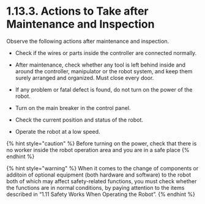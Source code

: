 ﻿# 1.13.3. Actions to Take after Maintenance and Inspection

Observe the following actions after maintenance and inspection.

*	Check if the wires or parts inside the controller are connected normally.

*	After maintenance, check whether any tool is left behind inside and around the controller, manipulator or the robot system, and keep them surely arranged and organized. Must close every door.

*	If any problem or fatal defect is found, do not turn on the power of the robot.

*	Turn on the main breaker in the control panel.

*	Check the current position and status of the robot. 

*	Operate the robot at a low speed.


{% hint style="caution" %}
Before turning on the power, check that there is no worker inside the robot operation area and you are in a safe place
{% endhint %}

{% hint style="warning" %}
When it comes to the change of components or additoin of optional equipment (both hardware and software) to the robot both of which may affect safety-related functions, you must check whether the functions are in normal conditions, by paying attention to the items described in “1.11 Safety Works When Operating the Robot”. 
{% endhint %}

